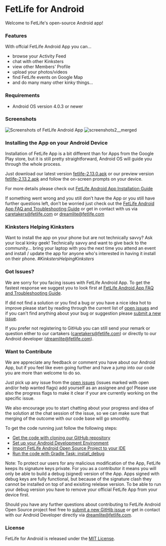 # FetLife for Android

Welcome to FetLife's open-source Android app!

### Features

With offcial FetLife Android App you can...

- browse your Activity Feed
- chat with other Kinksters
- view other Members' Profile
- upload your photos/videos
- find FetLife events on Google Map
- and do many many other kinky things...

### Requirements

- Android OS version 4.0.3 or newer

### Screenshots

![Screenshots of FetLife Android App](https://cloud.githubusercontent.com/assets/4168967/21648277/c3a33cfe-d29d-11e6-8fd6-f95bd47c757f.jpg)
![screenshots2__merged](https://user-images.githubusercontent.com/4168967/27913982-0f1cb026-6262-11e7-9e9f-82bab010f165.png)

### Installing the App on your Android Device

Installation of FetLife App is a bit different than for Apps from the Google Play store, but it is still pretty straightforward, Android OS will guide you through the whole process. 

Just download our latest version [fetlife-2.13.0.apk](https://github.com/fetlife/android/releases/download/v2.13.0/fetlife-2.13.0.apk)  or our preview version [fetlife-2.13.2.apk](https://github.com/fetlife/android/releases/download/v2.13.2/fetlife-2.13.2.apk) and follow the on-screen prompts on your device.

For more details please check out [FetLife Android App Installation Guide](https://github.com/fetlife/android/files/1127920/FetLifeAndroidAppInstallationGuide.pdf)

If something went wrong and you still don’t have the App or you still have further questions left, don’t be worried just check out the [FetLife Android App FAQ and Troubleshooting Guide](https://github.com/fetlife/android/files/1127921/FetLifeAndroidAppFAQandTroubleshootingGuide.pdf) or get in contact with us via caretakers@fetlife.com or dreamlite@fetlife.com

### Kinksters Helping Kinksters

Want to install the app on your phone but are not technically savvy? Ask your local kinky geek! Technically savvy and want to give back to the community... bring your laptop with you the next time you attend an event and install / update the app for anyone who's interested in having it install on their phone. *#KinkstersHelpingKinksters*

### Got Issues?

We are sorry for you facing issues with FetLife Android App.
To get the fastest response we suggest you to look first at [FetLife Android App FAQ and Troubleshooting Guide](https://github.com/fetlife/android/files/1127921/FetLifeAndroidAppFAQandTroubleshootingGuide.pdf).

If did not find a solution or you find a bug or you have a nice idea hot to improve please start by reading through the current list of [open issues](https://github.com/fetlife/fetlife-android/issues) and if you can't find anything about your bug or suggestion please [submit a new issue](https://github.com/fetlife/fetlife-android/issues/new).

If you prefer not registering to GitHub you can still send your remark or question either to our cartakers (caretakers@fetlife.com) or directly to our Android developer (dreamlite@fetlife.com).


### Want to Contribute

We are appreciate any feedback or comment you have about our Android App, but if you feel like even going further and have a jump into our code you are more than welcome to do so.

Just pick up any issue from the [open issues](https://github.com/fetlife/android/projects/1) (issues marked with open and/or help wanted flags) add yourself as an assignee and go!
Please use also the progress flags to make it clear if your are currently working on the specific issue.

We also encourage you to start chatting about your progress and idea of the solution at the chat session of the issue, so we can make sure that merging of the outcome with our code base will go smoothly.

To get the code running just follow the following steps:

- [Get the code with cloning our GitHub repository](https://help.github.com/articles/cloning-a-repository)
- [Set up your Android Development Environment](https://developer.android.com/topic/instant-apps/getting-started/setup.html)
- [Import FetLife Android Open Source Project to your IDE](https://developer.android.com/studio/projects/create-project.html#ImportAProject)
- [Run the code with Gradle Task: install_debug](https://developer.android.com/studio/run/index.html#gradle-console)

Note: To protect our users for any malicious modification of the App, FetLife keeps its signature keys private.
For you as a contributor it means you will only be able to build a debug (signed) version of the App. 
Apps signed with debug keys are fully functional, but because of the signature clash they cannot be installed on top of and exisiting relelase version. To be able to run your debug version you have to remove your official FetLife App from your device first.

Should you have any further questions about contributing to FetLife Android Open Source project feel free to [submit a new GitHib issue](https://github.com/fetlife/fetlife-android/issues/new) or get in contact with our Android Developer directly via dreamlite@fetlife.com.


### License

FetLife for Android is released under the [MIT License](http://www.opensource.org/licenses/MIT).
